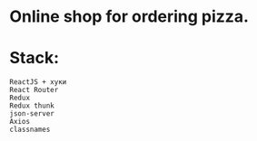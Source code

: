 # Online shop for ordering pizza.

# Stack:

    ReactJS + хуки
    React Router
    Redux
    Redux thunk
    json-server
    Axios
    classnames
